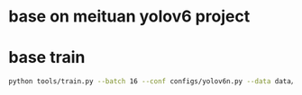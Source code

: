# base on meituan yolov6 project



# base train

```bash
python tools/train.py --batch 16 --conf configs/yolov6n.py --data data/coco.yaml --device 0
```

